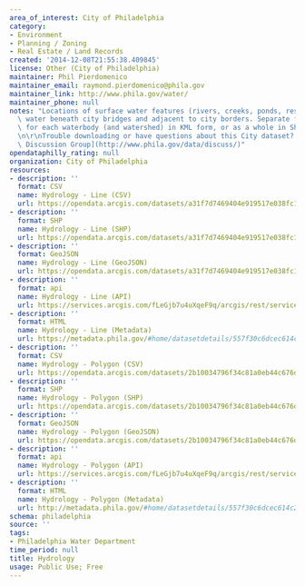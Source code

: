 ```yaml
---
area_of_interest: City of Philadelphia
category:
- Environment
- Planning / Zoning
- Real Estate / Land Records
created: '2014-12-08T21:55:38.409845'
license: Other (City of Philadelphia)
maintainer: Phil Pierdomenico
maintainer_email: raymond.pierdomenico@phila.gov
maintainer_link: http://www.phila.gov/water/
maintainer_phone: null
notes: "Locations of surface water features (rivers, creeks, ponds, reservoirs) and\
  \ water beneath city bridges and adjacent to city borders. Separate files are available\
  \ for each waterbody (and watershed) in KML form, or as a whole in Shapefile form.\r\
  \n\r\nTrouble downloading or have questions about this City dataset? Visit the [OpenDataPhilly\
  \ Discussion Group](http://www.phila.gov/data/discuss/)"
opendataphilly_rating: null
organization: City of Philadelphia
resources:
- description: ''
  format: CSV
  name: Hydrology - Line (CSV)
  url: https://opendata.arcgis.com/datasets/a31f7d7469404e919517e038fc133a8e_0.csv
- description: ''
  format: SHP
  name: Hydrology - Line (SHP)
  url: https://opendata.arcgis.com/datasets/a31f7d7469404e919517e038fc133a8e_0.zip
- description: ''
  format: GeoJSON
  name: Hydrology - Line (GeoJSON)
  url: https://opendata.arcgis.com/datasets/a31f7d7469404e919517e038fc133a8e_0.geojson
- description: ''
  format: api
  name: Hydrology - Line (API)
  url: https://services.arcgis.com/fLeGjb7u4uXqeF9q/arcgis/rest/services/Hydrographic_Features_Arc/FeatureServer/0/query?outFields=*&where=1%3D1
- description: ''
  format: HTML
  name: Hydrology - Line (Metadata)
  url: https://metadata.phila.gov/#home/datasetdetails/557f30c6dcec614c29ce8b6d/representationdetails/557f30e3c579ea311699bb4a/
- description: ''
  format: CSV
  name: Hydrology - Polygon (CSV)
  url: https://opendata.arcgis.com/datasets/2b10034796f34c81a0eb44c676d86729_0.csv
- description: ''
  format: SHP
  name: Hydrology - Polygon (SHP)
  url: https://opendata.arcgis.com/datasets/2b10034796f34c81a0eb44c676d86729_0.zip
- description: ''
  format: GeoJSON
  name: Hydrology - Polygon (GeoJSON)
  url: https://opendata.arcgis.com/datasets/2b10034796f34c81a0eb44c676d86729_0.geojson
- description: ''
  format: api
  name: Hydrology - Polygon (API)
  url: https://services.arcgis.com/fLeGjb7u4uXqeF9q/arcgis/rest/services/Hydrographic_Features_Poly/FeatureServer/0/query?outFields=*&where=1%3D1
- description: ''
  format: HTML
  name: Hydrology - Polygon (Metadata)
  url: http://metadata.phila.gov/#home/datasetdetails/557f30c6dcec614c29ce8b6d/representationdetails/557f30e3c579ea311699bb49/
schema: philadelphia
source: ''
tags:
- Philadelphia Water Department
time_period: null
title: Hydrology
usage: Public Use; Free
---
```


